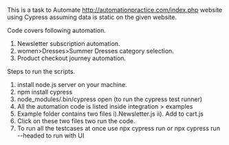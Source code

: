 This is a task to Automate http://automationpractice.com/index.php website using Cypress assuming data is static on the given website.

Code covers following automation.
  1. Newsletter subscription automation.
  2. women>Dresses>Summer Dresses category selection.
  3. Product checkout journey automation.


Steps to run the scripts.
  1. install node.js server on your machine.
  2. npm install cypress
  3. node_modules/.bin/cypress open (to run the cypress test runner)
  4. All the automation code is listed inside integration > examples
  5. Example folder contains two files 
           i).Newsletter.js
           ii). Add to cart.js
  6. Click on these two files two run the code.
  7. To run all the testcases at once use npx cypress run or npx cypress run --headed to run with UI

